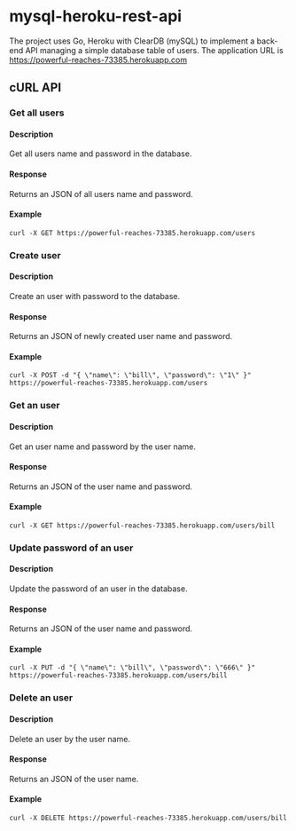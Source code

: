 # mysql-heroku-rest-api
The project uses Go, Heroku with ClearDB (mySQL) to implement a back-end API managing a simple database table of users. The application URL is https://powerful-reaches-73385.herokuapp.com

## cURL API
### Get all users
#### Description
Get all users name and password in the database.
#### Response
Returns an JSON of all users name and password.
#### Example
`curl -X GET https://powerful-reaches-73385.herokuapp.com/users`

### Create user
#### Description
Create an user with password to the database.
#### Response
Returns an JSON of newly created user name and password.
#### Example
`curl -X POST -d "{ \"name\": \"bill\", \"password\": \"1\" }" https://powerful-reaches-73385.herokuapp.com/users`

### Get an user
#### Description
Get an user name and password by the user name.
#### Response
Returns an JSON of the user name and password.
#### Example
`curl -X GET https://powerful-reaches-73385.herokuapp.com/users/bill`

### Update password of an user
#### Description
Update the password of an user in the database.
#### Response
Returns an JSON of the user name and password.
#### Example
`curl -X PUT -d "{ \"name\": \"bill\", \"password\": \"666\" }" https://powerful-reaches-73385.herokuapp.com/users/bill`

### Delete an user
#### Description
Delete an user by the user name.
#### Response
Returns an JSON of the user name.
#### Example
`curl -X DELETE https://powerful-reaches-73385.herokuapp.com/users/bill`
